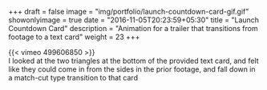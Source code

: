 +++
draft = false
image = "img/portfolio/launch-countdown-card-gif.gif"
showonlyimage = true
date = "2016-11-05T20:23:59+05:30"
title = "Launch Countdown Card"
description = "Animation for a trailer that transitions from footage to a text card"
weight = 23
+++

{{< vimeo 499606850 >}}  
I looked at the two triangles at the bottom of the provided text card, and felt like they could come in from the sides in the prior footage, and fall down in a match-cut type transition to that card